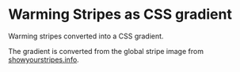 # Warming Stripes as CSS gradient

Warming stripes converted into a CSS gradient.

The gradient is converted from the global stripe image from [showyourstripes.info](https://showyourstripes.info/).